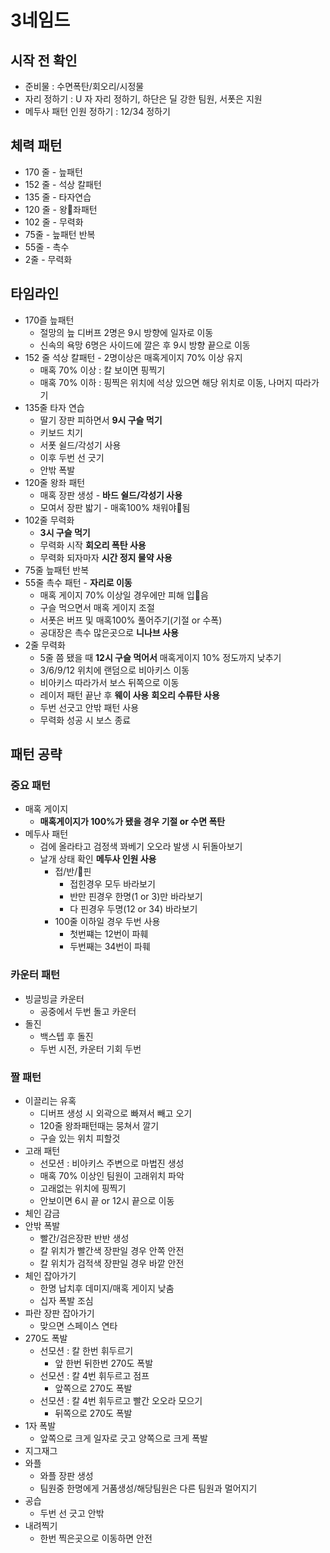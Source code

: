 # 3네임드
## 시작 전 확인
- 준비물 : 수면폭탄/회오리/시정물
- 자리 정하기 : U 자 자리 정하기, 하단은 딜 강한 팀원, 서폿은 지원
- 메두사 패턴 인원 정하기 : 12/34 정하기

## 체력 패턴
- 170 줄 - 늪패턴
- 152 줄 - 석상 칼패턴
- 135 줄 - 타자연습
- 120 줄 - 왕좌패턴
- 102 줄 - 무력화
- 75줄 - 늪패턴 반복
- 55줄 - 촉수
- 2줄 - 무력화

## 타임라인
- 170즐 늪패턴
	- 절망의 늪 디버프 2명은 9시 방향에 일자로 이동
	- 신속의 욕망 6명은 사이드에 깔은 후 9시 방향 끝으로 이동
- 152 줄 석상 칼패턴 - 2명이상은 매혹게이지 70% 이상 유지
	- 매혹 70% 이상 : 칼 보이면 핑찍기
	- 매혹 70% 이하 : 핑찍은 위치에 석상 있으면 해당 위치로 이동, 나머지 따라가기
- 135줄 타자 연습
	- 딸기 장판 피하면서 **9시 구슬 먹기**
	- 키보드 치기
	- 서폿 쉴드/각성기 사용
	- 이후 두번 선 긋기
	- 안밖 폭발
- 120줄 왕좌 패턴
	- 매혹 장판 생성 - **바드 쉴드/각성기 사용**
	- 모여서 장판 밟기 - 매혹100% 채워야됨
- 102줄 무력화
	- **3시 구슬 먹기**
	- 무력화 시작 **회오리 폭탄 사용** 
	- 무력화 되자마자 **시간 정지 물약 사용**
- 75줄 늪패턴 반복
- 55줄 촉수 패턴 - **자리로 이동**
	- 매혹 게이지 70% 이상일 경우에만 피해 입음
	- 구슬 먹으면서 매혹 게이지 조절
	- 서폿은 버프 및 매혹100% 풀어주기(기절 or 수폭)
	- 공대장은 촉수 많은곳으로 **니나브 사용**
- 2줄 무력화
	- 5줄 쯤 됐을 때 **12시 구슬 먹어서** 매혹게이지 10% 정도까지 낮추기
	- 3/6/9/12 위치에 랜덤으로 비아키스 이동
	- 비아키스 따라가서 보스 뒤쪽으로 이동
	- 레이저 패턴 끝난 후 **웨이 사용** **회오리 수류탄 사용**
	- 두번 선긋고 안밖 패턴 사용
	- 무력화 성공 시 보스 종료

## 패턴 공략
### 중요 패턴
- 매혹 게이지
	-  **매혹게이지가 100%가 됐을 경우 기절 or 수면 폭탄**
- 메두사 패턴
	- 검에 올라타고 검정색 꽈베기 오오라 발생 시 뒤돌아보기
	- 날개 상태 확인 **메두사 인원 사용**
		- 접/반/핀
			- 접힌경우 모두 바라보기
			- 반만 핀경우 한명(1 or 3)만 바라보기
			- 다 핀경우 두명(12 or 34) 바라보기
		- 100줄 이하일 경우 두번 사용
			- 첫번쨰는 12번이 파훼
			- 두번째는 34번이 파훼

### 카운터 패턴
- 빙글빙글 카운터
	- 공중에서 두번 돌고 카운터
- 돌진
	- 백스텝 후 돌진
	- 두번 시전, 카운터 기회 두번

### 짤 패턴
- 이끌리는 유혹
	- 디버프 생성 시 외곽으로 빠져서 빼고 오기
	- 120줄 왕좌패턴때는 뭉쳐서 깔기
	- 구슬 있는 위치 피할것
-  고래 패턴
	- 선모션 : 비아키스 주변으로 마법진 생성
	- 매혹 70% 이상인 팀원이 고래위치 파악
	- 고래없는 위치에 핑찍기
	- 안보이면 6시 끝 or 12시 끝으로 이동
- 체인 감금
- 안밖 폭발
	- 빨간/검은장판 반반 생성
	- 칼 위치가 빨간색 장판일 경우 안쪽 안전
	- 칼 위치가 검적색 장판일 경우 바깥 안전
- 체인 잡아가기
	- 한명 납치후 데미지/매혹 게이지 낮춤
	- 십자 폭발 조심
- 파란 장판 잡아가기
	- 맞으면 스페이스 연타
- 270도 폭발
	- 선모션 : 칼 한번 휘두르기
		- 앞 한번 뒤한번 270도 폭발
	- 선모션 : 칼 4번 휘두르고 점프
		- 앞쪽으로 270도 폭발
	- 선모션 : 칼 4번 휘두르고 빨간 오오라 모으기
		- 뒤쪽으로 270도 폭발
- 1자 폭발
	- 앞쪽으로 크게 일자로 긋고 양쪽으로 크게 폭발
- 지그재그
- 와플
	- 와플 장판 생성
	- 팀원중 한명에게 거품생성/해당팀원은 다른 팀원과 멀어지기
- 공습
	- 두번 선 긋고 안밖
- 내려찍기
	- 한번 찍은곳으로 이동하면 안전